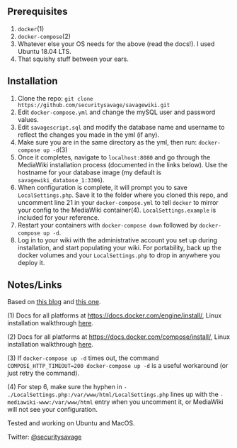 ## Prerequisites
1. ```docker```(1)
2. ```docker-compose```(2)
3. Whatever else your OS needs for the above (read the docs!). I used Ubuntu 18.04 LTS.
4. That squishy stuff between your ears.

## Installation

1. Clone the repo: ```git clone https://github.com/securitysavage/savagewiki.git```
2. Edit ```docker-compose.yml``` and change the mySQL user and password values.
3. Edit ```savagescript.sql``` and modify the database name and username to reflect the changes you made in the yml (if any).
4. Make sure you are in the same directory as the yml, then run: ```docker-compose up -d```(3)
5. Once it completes, navigate to ```localhost:8080``` and go through the MediaWiki installation process (documented in the links below). Use the hostname for your database image (my default is ```savagewiki_database_1:3306```).
6. When configuration is complete, it will prompt you to save ```LocalSettings.php```. Save it to the folder where you cloned this repo, and uncomment line 21 in your ```docker-compose.yml``` to tell ```docker``` to mirror your config to the MediaWiki container(4). ```LocalSettings.example``` is included for your reference.
7. Restart your containers with ```docker-compose down``` followed by ```docker-compose up -d```.
8. Log in to your wiki with the administrative account you set up during installation, and start populating your wiki. For portability, back up the docker volumes and your ```LocalSettings.php``` to drop in anywhere you deploy it.

## Notes/Links

Based on [this blog](https://kalifornia909.info/post/media-wiki-docker/) and [this one](https://peppe8o.com/personal-mediawiki-with-raspberry-pi-and-docker/).

(1) Docs for all platforms at https://docs.docker.com/engine/install/, Linux installation walkthrough [here](https://davidbarszczak.com/index.php/2020/03/02/install-docker-on-ubuntu-18-04/).

(2) Docs for all platforms at https://docs.docker.com/compose/install/, Linux installation walkthrough [here](https://davidbarszczak.com/index.php/2020/03/03/install-docker-compose-on-ubuntu-18-04/).

(3) If ```docker-compose up -d``` times out, the command ```COMPOSE_HTTP_TIMEOUT=200 docker-compose up -d``` is a useful workaround (or just retry the command).

(4) For step 6, make sure the hyphen in ```- ./LocalSettings.php:/var/www/html/LocalSettings.php``` lines up with the ```- mediawiki-www:/var/www/html``` entry when you uncomment it, or MediaWiki will not see your configuration.

Tested and working on Ubuntu and MacOS.

Twitter: [@securitysavage](https://twitter.com/securitysavage)
